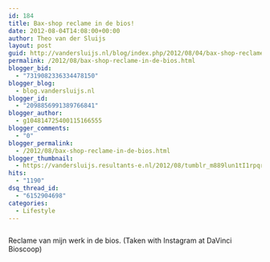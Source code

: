 ```yaml
---
id: 184
title: Bax-shop reclame in de bios!
date: 2012-08-04T14:08:00+00:00
author: Theo van der Sluijs
layout: post
guid: http://vandersluijs.nl/blog/index.php/2012/08/04/bax-shop-reclame-in-de-bios/
permalink: /2012/08/bax-shop-reclame-in-de-bios.html
blogger_bid:
  - "7319082336334478150"
blogger_blog:
  - blog.vandersluijs.nl
blogger_id:
  - "2098856991389766841"
blogger_author:
  - g104814725400115166555
blogger_comments:
  - "0"
blogger_permalink:
  - /2012/08/bax-shop-reclame-in-de-bios.html
blogger_thumbnail:
  - https://vandersluijs.resultants-e.nl/2012/08/tumblr_m889lun1tI1rpqrb1o1_1280-300x300.jpg
hits:
  - "1190"
dsq_thread_id:
  - "6152904698"
categories:
  - Lifestyle
---
```

<div>
  <img alt="" src="https://vandersluijs.resultants-e.nl/2012/08/tumblr_m889lun1tI1rpqrb1o1_1280-300x300.jpg" />
</div>

Reclame van mijn werk in de bios. (Taken with Instagram at DaVinci Bioscoop)